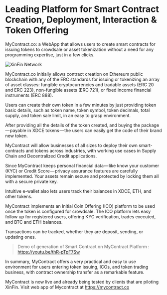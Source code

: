 ﻿# Leading Platform for Smart Contract Creation, Deployment, Interaction & Token Offering

MyContract.co: a WebApp that allows users to create smart contracts for issuing tokens to crowdsale or asset tokenization without a need for any programming expertise, just in a few clicks.

![XinFin Network](/assets/home.png)

MyContract.co initially allows contract creation on Ethereum public blockchain with any of the ERC standards for issuing or tokenizing an array of asset classes: fungible cryptocurrencies and tradable assets (ERC 20 and ERC 223), non-fungible assets (ERC 721), or fixed income financial instruments (ERC 888).

Users can create their own token in a few minutes by just providing token basic details, such as token name, token symbol, token decimals, total supply, and token sale limit, in an easy to grasp environment.

After providing all the details of the token created, and buying the package — payable in XDCE tokens — the users can easily get the code of their brand new token.

MyContract will allow businesses of all sizes to deploy their own smart-contracts and tokens across industries, with working use cases in Supply Chain and Decentralized Credit applications.

Since MyContract keeps personal financial data — like know your customer (KYC) or Credit Score — privacy assurance features are carefully implemented. Your assets remain secure and protected by locking them all with a secure private key.

Intuitive e-wallet also lets users track their balances in XDCE, ETH, and other tokens.

MyContract implements an Initial Coin Offering (ICO) platform to be used once the token is configured for crowdsale. The ICO platform lets easy follow up for registered users, offering KYC verification, trades executed, and BTC and ETH balances.

Transactions can be tracked, whether they are deposit, sending, or updating ones.


> Demo of generation of Smart Contract on MyContract Platform : https://youtu.be/thR-pTpF7Sw

In summary, MyContract offers a very practical and easy to use environment for users entering token issuing, ICOs, and token trading business, with contract ownership transfer as a remarkable feature.

MyContract is now live and already being tested by clients that are piloting XinFin. Visit web app of Mycontract at https://mycontract.co